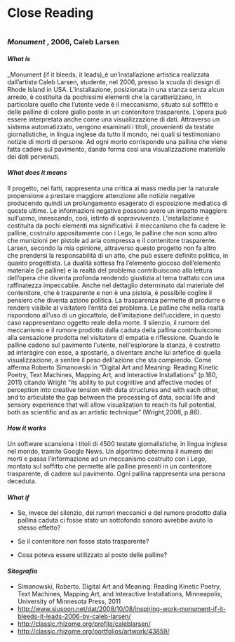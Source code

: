 # Close Reading <h1>

### __*Monument*__ , 2006, Caleb Larsen

#### *What is*

_Monument (if it bleeds, it leads)_è un’installazione artistica realizzata dall’artista Caleb Larsen, studente, nel 2006, presso la scuola di design di Rhode Island in USA. L’installazione, posizionata in una stanza senza alcun arredo, è costituita da pochissimi elementi che la caratterizzano, in particolare quello che l’utente vede è il meccanismo, situato sul soffitto e delle palline di colore giallo poste in un contenitore trasparente. L’opera può essere interpretata anche come una visualizzazione di dati. Attraverso un sistema automatizzato, vengono esaminati i titoli, provenienti da testate giornalistiche, in lingua inglese da tutto il mondo, nei quali si testimoniano notizie di morti di persone. Ad ogni morto corrisponde una pallina che viene fatta cadere sul pavimento, dando forma così una visualizzazione materiale dei dati pervenuti. 


#### *What does it means*

Il progetto, nei fatti, rappresenta una critica ai mass media per la naturale propensione a prestare maggiore attenzione alle notizie negative producendo quindi un prolungamento esagerato di esposizione mediatica di queste ultime. Le informazioni negative possono avere un impatto maggiore sull’uomo, innescando, così, istinto di sopravvivenza. 
L’installazione è costituita da pochi elementi ma significativi: il meccanismo che fa cadere le palline, costruito appositamente con i Lego, le palline che non sono altro che munizioni per pistole ad aria compressa e  il contenitore trasparente. Larsen, secondo la mia opinione, attraverso questo progetto non fa altro che prendersi la responsabilità di un atto, che può essere definito politico, in quanto progettista.  La dualità sottesa fra l’elemento giocoso dell’elemento materiale  (le palline) e la realtà del problema contribuiscono alla lettura dell’opera che diventa profonda rendendo giustizia al tema trattato con una raffinatezza impeccabile. Anche nel dettaglio determinato  dal materiale del contenitore, che è trasparente e non è una pistola, è possibile coglire il pensiero che diventa azione politica. La trasparenza permette di produrre e rendere visibile al visitatore l’entità del problema. 
Le palline che nella realtà rispondono all’uso di un giocattolo, dell’imitazione dell’uccidere, in questo caso rappresentano oggetto reale della morte. Il silenzio, il rumore del meccanismo e il rumore prodotto dalla caduta della pallina contribuiscono alla sensazione prodotta nel visitatore di empatia e riflessione. Quando le palline cadono sul pavimento l'utente, nell'esplorare la stanza, è costretto ad interagire con esse, a spostarle, a diventare anche lui artefice di quella visualizzazione, a sentire il peso dell'azione che sta compiendo. Come afferma Roberto Simanowski in “Digital Art and Meaning: Reading Kinetic Poetry, Text Machines, Mapping Art, and Interactive Installations” (p.180, 2011) citando Wright “its ability to put cognitive and affective modes of perception into creative tension with data structures and with each other, and to articulate the gap between the processing of data, social life and sensory experience that will allow visualization to reach its full potential, both as scientific and as an artistic technique” (Wright,2008, p.86).

#### *How it works*

Un software scansiona i titoli di 4500 testate giornalistiche, in lingua inglese nel mondo, tramite Google News. Un algoritmo determina il numero dei morti e passa l’informazione ad un meccanismo costruito con i Lego, montato sul soffitto che permette alle palline presenti in un contenitore trasparente, di cadere sul pavimento. Ogni pallina rappresenta una persona deceduta. 


#### *What if*

- Se, invece del silenzio, dei rumori meccanici e del rumore prodotto dalla pallina caduta ci fosse stato un sottofondo sonoro avrebbe avuto lo stesso effetto? 

- Se il contenitore non fosse stato trasparente?

- Cosa poteva essere utilizzato al posto delle palline? 


#### *Sitografia*
-  Simanowski, Roberto. Digital Art and Meaning: Reading Kinetic Poetry, Text Machines, Mapping Art, and Interactive Installations,        Minneapolis, University of Minnesota Press, 2011
- http://www.siusoon.net/dat/2008/10/08/inspiring-work-monument-if-it-bleeds-it-leads-2006-by-caleb-larsen/
- http://classic.rhizome.org/profile/caleblarsen/
- http://classic.rhizome.org/portfolios/artwork/43859/
